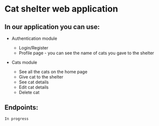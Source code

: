 # Cat shelter web application

## In our application you can use:

- Authentication module
    - Login/Register
    - Profile page - you can see the name of cats you gave to the shelter

- Cats module
    - See all the cats on the home page
    - Give cat to the shelter
    - See cat details
    - Edit cat details
    - Delete cat


## Endpoints:

    In progress